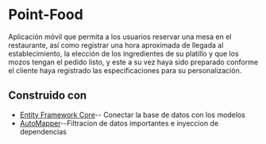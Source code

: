 # Point-Food
Aplicación móvil que permita a los usuarios reservar una mesa en el restaurante, así como registrar una hora aproximada de llegada al establecimiento, la elección de los ingredientes de su platillo y que los mozos tengan el pedido listo, y este a su vez haya sido preparado conforme el cliente haya registrado las especificaciones para su personalización.

## Construido con

* [Entity Framework Core](https://docs.microsoft.com/en-us/ef/core/)-- Conectar la base de datos con los modelos
* [AutoMapper](https://github.com/AutoMapper/AutoMapper)--Filtracion de datos importantes e inyeccion de dependencias
